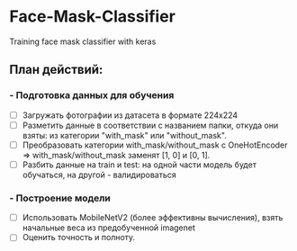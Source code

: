 # Face-Mask-Classifier
Training face mask classifier with keras

## План действий:

### - Подготовка данных для обучения
- [ ] Загружать фотографии из датасета в формате 224х224
- [ ] Разметить данные в соответствии с названием папки, откуда они взяты:
из категории "with_mask" или "without_mask".
- [ ] Преобразовать категории with_mask/without_mask с OneHotEncoder 
=> with_mask/without_mask заменят [1, 0] и [0, 1].
- [ ] Разбить данные на train и test: на одной части модель будет обучаться,
на другой - валидироваться

### - Построение модели
- [ ] Использовать MobileNetV2 (более эффективны вычисления), 
взять начальные веса из предобученной imagenet
- [ ] Оценить точность и полноту.
